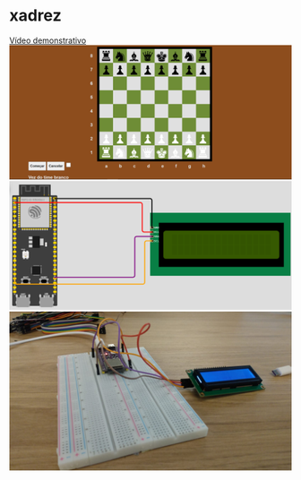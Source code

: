 # xadrez
<a href="https://www.youtube.com/watch?v=jSJb0L2z9xk">Vídeo demonstrativo<a>
<img src="https://github.com/TheLeleo/xadrez/blob/main/xadrez_images/xadrez_img.PNG">
<img src="https://github.com/LPHBackspace/xadrez/blob/main/xadrez_images/guia%20de%20montagem.PNG">
<img src="https://github.com/TheLeleo/xadrez/blob/main/xadrez_images/WhatsApp%20Image%202022-12-08%20at%2015.50.38.jpeg">
